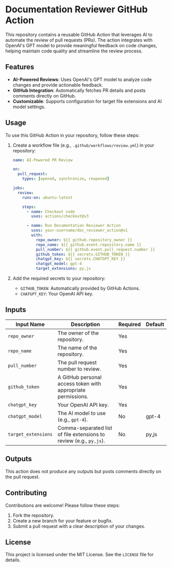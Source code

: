 # Documentation Reviewer GitHub Action

This repository contains a reusable GitHub Action that leverages AI to automate the review of pull requests (PRs). The action integrates with OpenAI's GPT model to provide meaningful feedback on code changes, helping maintain code quality and streamline the review process.

## Features

- **AI-Powered Reviews**: Uses OpenAI's GPT model to analyze code changes and provide actionable feedback.
- **GitHub Integration**: Automatically fetches PR details and posts comments directly on GitHub.
- **Customizable**: Supports configuration for target file extensions and AI model settings.

## Usage

To use this GitHub Action in your repository, follow these steps:

1. Create a workflow file (e.g., `.github/workflows/review.yml`) in your repository:

   ```yaml
   name: AI-Powered PR Review

   on:
     pull_request:
       types: [opened, synchronize, reopened]

   jobs:
     review:
       runs-on: ubuntu-latest

       steps:
         - name: Checkout code
           uses: actions/checkout@v3

         - name: Run Documentation Reviewer Action
           uses: your-username/doc_reviewer_action@v1
           with:
             repo_owner: ${{ github.repository_owner }}
             repo_name: ${{ github.event.repository.name }}
             pull_number: ${{ github.event.pull_request.number }}
             github_token: ${{ secrets.GITHUB_TOKEN }}
             chatgpt_key: ${{ secrets.CHATGPT_KEY }}
             chatgpt_model: gpt-4
             target_extensions: py,js
   ```

2. Add the required secrets to your repository:
   - `GITHUB_TOKEN`: Automatically provided by GitHub Actions.
   - `CHATGPT_KEY`: Your OpenAI API key.

## Inputs

| Input Name         | Description                                                                 | Required | Default |
|--------------------|-----------------------------------------------------------------------------|----------|---------|
| `repo_owner`       | The owner of the repository.                                               | Yes      |         |
| `repo_name`        | The name of the repository.                                                | Yes      |         |
| `pull_number`      | The pull request number to review.                                         | Yes      |         |
| `github_token`     | A GitHub personal access token with appropriate permissions.               | Yes      |         |
| `chatgpt_key`      | Your OpenAI API key.                                                       | Yes      |         |
| `chatgpt_model`    | The AI model to use (e.g., `gpt-4`).                                       | No       | gpt-4   |
| `target_extensions`| Comma-separated list of file extensions to review (e.g., `py,js`).         | No       | py,js   |

## Outputs

This action does not produce any outputs but posts comments directly on the pull request.

## Contributing

Contributions are welcome! Please follow these steps:

1. Fork the repository.
2. Create a new branch for your feature or bugfix.
3. Submit a pull request with a clear description of your changes.

## License

This project is licensed under the MIT License. See the `LICENSE` file for details.
